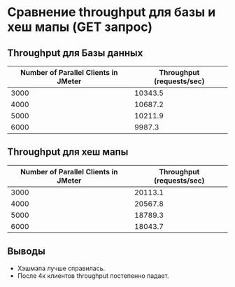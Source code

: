 # Сравнение throughput для базы и хеш мапы (GET запрос)

## Throughput для Базы данных

| Number of Parallel Clients in JMeter | Throughput (requests/sec) |
| ------------------------------------ | ------------------------- |
| 3000                                 | 10343.5                   |
| 4000                                 | 10687.2                   |
| 5000                                 | 10211.9                   |
| 6000                                 | 9987.3                    |

## Throughput для хеш мапы

| Number of Parallel Clients in JMeter | Throughput (requests/sec) |
| ------------------------------------ | ------------------------- |
| 3000                                 | 20113.1                   |
| 4000                                 | 20567.8                   |
| 5000                                 | 18789.3                   |
| 6000                                 | 18043.7                   |

## Выводы

- Хэшмапа лучше справилась.
- После 4к клиентов throughput постепенно падает.
